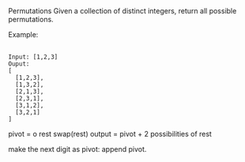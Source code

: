 ##
  Permutations
Given a collection of distinct integers, return all possible
permutations.

Example:
##
    Input: [1,2,3]
    Ouput:
    [
      [1,2,3],
      [1,3,2],
      [2,1,3],
      [2,3,1],
      [3,1,2],
      [3,2,1]
    ]

pivot = o
rest
swap(rest)
output = pivot + 2 possibilities of rest

make the next digit as pivot:
append pivot.
